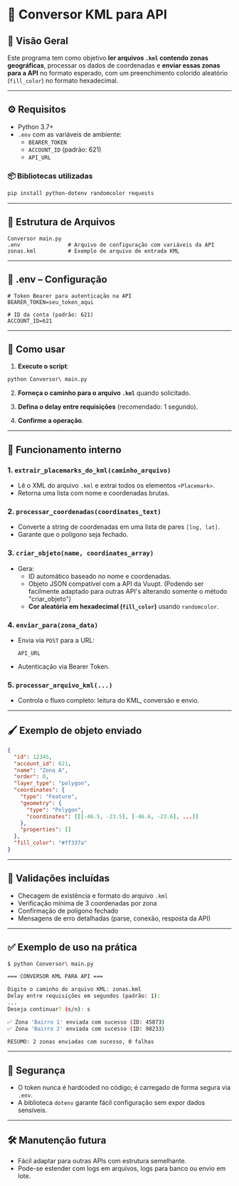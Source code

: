 # 📘 Conversor KML para API

## 🧩 Visão Geral

Este programa tem como objetivo **ler arquivos `.kml` contendo zonas geográficas**, processar os dados de coordenadas e **enviar essas zonas para a API** no formato esperado, com um preenchimento colorido aleatório (`fill_color`) no formato hexadecimal.

---

## ⚙️ Requisitos

- Python 3.7+
- `.env` com as variáveis de ambiente:
  - `BEARER_TOKEN`
  - `ACCOUNT_ID` (padrão: 621)
  - `API_URL`

### 📦 Bibliotecas utilizadas

```bash
pip install python-dotenv randomcolor requests
```

---

## 📁 Estrutura de Arquivos

```
Conversor main.py
.env               # Arquivo de configuração com variáveis da API
zonas.kml          # Exemplo de arquivo de entrada KML
```

---

## 🔑 .env – Configuração

```env
# Token Bearer para autenticação na API
BEARER_TOKEN=seu_token_aqui

# ID da conta (padrão: 621)
ACCOUNT_ID=621
```

---

## 🚀 Como usar

1. **Execute o script**:

```bash
python Conversor\ main.py
```

2. **Forneça o caminho para o arquivo `.kml`** quando solicitado.

3. **Defina o delay entre requisições** (recomendado: 1 segundo).

4. **Confirme a operação**.

---

## 🧠 Funcionamento interno

### 1. `extrair_placemarks_do_kml(caminho_arquivo)`

- Lê o XML do arquivo `.kml` e extrai todos os elementos `<Placemark>`.
- Retorna uma lista com nome e coordenadas brutas.

### 2. `processar_coordenadas(coordinates_text)`

- Converte a string de coordenadas em uma lista de pares `[lng, lat]`.
- Garante que o polígono seja fechado.

### 3. `criar_objeto(name, coordinates_array)`

- Gera:
  - ID automático baseado no nome e coordenadas.
  - Objeto JSON compatível com a API da Vuupt. (Podendo ser facilmente adaptado para outras API's alterando somente o método "criar_objeto")
  - **Cor aleatória em hexadecimal (`fill_color`)** usando `randomcolor`.

### 4. `enviar_para(zona_data)`

- Envia via `POST` para a URL:
  ```
  API_URL
  ```
- Autenticação via Bearer Token.

### 5. `processar_arquivo_kml(...)`

- Controla o fluxo completo: leitura do KML, conversão e envio.

---

## 🖌️ Exemplo de objeto enviado

```json
{
  "id": 12345,
  "account_id": 621,
  "name": "Zona A",
  "order": 0,
  "layer_type": "polygon",
  "coordinates": {
    "type": "Feature",
    "geometry": {
      "type": "Polygon",
      "coordinates": [[[-46.5, -23.5], [-46.6, -23.6], ...]]
    },
    "properties": []
  },
  "fill_color": "#ff337a"
}
```

---

## 🧪 Validações incluídas

- Checagem de existência e formato do arquivo `.kml`
- Verificação mínima de 3 coordenadas por zona
- Confirmação de polígono fechado
- Mensagens de erro detalhadas (parse, conexão, resposta da API)

---

## ✅ Exemplo de uso na prática

```bash
$ python Conversor\ main.py

=== CONVERSOR KML PARA API ===

Digite o caminho do arquivo KML: zonas.kml
Delay entre requisições em segundos (padrão: 1):
...
Deseja continuar? (s/n): s

✅ Zona 'Bairro 1' enviada com sucesso (ID: 45873)
✅ Zona 'Bairro 2' enviada com sucesso (ID: 98233)

RESUMO: 2 zonas enviadas com sucesso, 0 falhas
```

---

## 🔐 Segurança

- O token nunca é hardcoded no código; é carregado de forma segura via `.env`.
- A biblioteca `dotenv` garante fácil configuração sem expor dados sensíveis.

---

## 🛠️ Manutenção futura

- Fácil adaptar para outras APIs com estrutura semelhante.
- Pode-se estender com logs em arquivos, logs para banco ou envio em lote.
